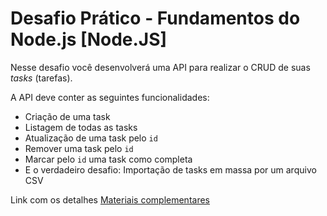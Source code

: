 # Desafio Prático - Fundamentos do Node.js [Node.JS]

Nesse desafio você desenvolverá uma API para realizar o CRUD de suas *tasks* (tarefas).

A API deve conter as seguintes funcionalidades:

- Criação de uma task
- Listagem de todas as tasks
- Atualização de uma task pelo `id`
- Remover uma task pelo `id`
- Marcar pelo `id` uma task como completa
- E o verdadeiro desafio: Importação de tasks em massa por um arquivo CSV

Link com os detalhes [Materiais complementares](https://efficient-sloth-d85.notion.site/Desafio-01-2d48608f47644519a408b438b52d913f)
